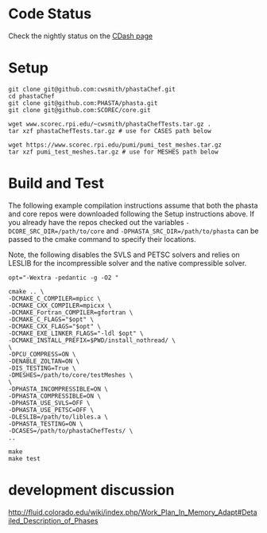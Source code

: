 # Code Status
Check the nightly status on the
[CDash page](http://my.cdash.org/index.php?project=phastaChef)

# Setup
    git clone git@github.com:cwsmith/phastaChef.git
    cd phastaChef
    git clone git@github.com:PHASTA/phasta.git
    git clone git@github.com:SCOREC/core.git

    wget www.scorec.rpi.edu/~cwsmith/phastaChefTests.tar.gz .
    tar xzf phastaChefTests.tar.gz # use for CASES path below

    wget https://www.scorec.rpi.edu/pumi/pumi_test_meshes.tar.gz
    tar xzf pumi_test_meshes.tar.gz # use for MESHES path below

# Build and Test

The following example compilation instructions assume that both the phasta and core repos were
downloaded following the Setup instructions above.  If you already have the
repos checked out the variables `-DCORE_SRC_DIR=/path/to/core` and
`-DPHASTA_SRC_DIR=/path/to/phasta` can be passed to
the cmake command to specify their locations.

Note, the following disables the SVLS and PETSC solvers and relies on LESLIB for the incompressible solver and the native compressible solver.

    opt="-Wextra -pedantic -g -O2 "
    
    cmake .. \
    -DCMAKE_C_COMPILER=mpicc \
    -DCMAKE_CXX_COMPILER=mpicxx \
    -DCMAKE_Fortran_COMPILER=gfortran \
    -DCMAKE_C_FLAGS="$opt" \
    -DCMAKE_CXX_FLAGS="$opt" \
    -DCMAKE_EXE_LINKER_FLAGS="-ldl $opt" \
    -DCMAKE_INSTALL_PREFIX=$PWD/install_nothread/ \
    \
    -DPCU_COMPRESS=ON \
    -DENABLE_ZOLTAN=ON \
    -DIS_TESTING=True \
    -DMESHES=/path/to/core/testMeshes \
    \
    -DPHASTA_INCOMPRESSIBLE=ON \
    -DPHASTA_COMPRESSIBLE=ON \
    -DPHASTA_USE_SVLS=OFF \
    -DPHASTA_USE_PETSC=OFF \
    -DLESLIB=/path/to/libles.a \
    -DPHASTA_TESTING=ON \
    -DCASES=/path/to/phastaChefTests/ \
    ..

    make
    make test


# development discussion

http://fluid.colorado.edu/wiki/index.php/Work_Plan_In_Memory_Adapt#Detailed_Description_of_Phases

